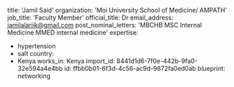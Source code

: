 title: 'Jamil Said'
organization: 'Moi University School of Medicine/ AMPATH'
job_title: 'Faculty Member'
official_title: Dr
email_address: jamilalariik@gmail.com
post_nominal_letters: 'MBCHB MSC Internal Medicine MMED internal medicine'
expertise:
  - hypertension
  - salt
country:
  - Kenya
works_in: Kenya
import_id: 8441d1d6-7f0e-442b-9fa0-32e594a4e4bb
id: ffbb0b01-6f3d-4c56-ac9d-9872fa0ed0ab
blueprint: networking
